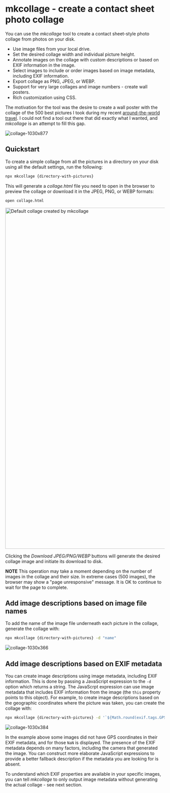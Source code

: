 # mkcollage - create a contact sheet photo collage

You can use the *mkcollage* tool to create a contact sheet-style photo collage from photos on your disk. 

* Use image files from your local drive.
* Set the desired collage width and individual picture height. 
* Annotate images on the collage with custom descriptions or based on EXIF information in the image.
* Select images to include or order images based on image metadata, including EXIF information. 
* Export collage as PNG, JPEG, or WEBP.
* Support for very large collages and image numbers - create wall posters.
* Rich customization using CSS. 

The motivation for the tool was the desire to create a wall poster with the collage of the 500 best pictures I took during my recent [around-the-world travel](https://22.janczuk.org). I could not find a tool out there that did exactly what I wanted, and *mkcollage* is an attempt to fill this gap. 

![collage-1030x877](https://github.com/tjanczuk/mkcollage/assets/822369/bf411922-899b-462c-be0c-643a8bb4a82c)

## Quickstart

To create a simple collage from all the pictures in a directory on your disk using all the default settings, run the following: 

```bash
npx mkcollage {directory-with-pictures}
```

This will generate a *collage.html* file you need to open in the browser to preview the collage or download it in the JPEG, PNG, or WEBP formats: 

```bash
open collage.html
```

<img width="1075" alt="Default collage created by mkcollage" src="https://github.com/tjanczuk/mkcollage/assets/822369/3504eb03-f9bb-40fd-b989-228257967538">

Clicking the *Download JPEG/PNG/WEBP* buttons will generate the desired collage image and initiate its download to disk. 

**NOTE** This operation may take a moment depending on the number of images in the collage and their size. In extreme cases (500 images), the browser may show a "page unresponsive" message. It is OK to continue to wait for the page to complete. 

## Add image descriptions based on image file names

To add the name of the image file underneath each picture in the collage, generate the collage with:

```bash
npx mkcollage {directory-with-pictures} -d "name"
```

![collage-1030x366](https://github.com/tjanczuk/mkcollage/assets/822369/0c16c77a-f638-4f24-9b77-6db9d7c057e3)

## Add image descriptions based on EXIF metadata

You can create image descriptions using image metadata, including EXIF information. This is done by passing a JavaScript expression to the `-d` option which returns a string. The JavaScrpt expression can use image metadata that includes EXIF information from the image (the `this` property points to this object). For example, to create image descriptions based on the geographic coordinates where the picture was taken, you can create the collage with: 

```bash
npx mkcollage {directory-with-pictures} -d '`${Math.round(exif.tags.GPSLatitude * 1000) / 1000}, ${Math.round(exif.tags.GPSLongitude * 1000) / 1000}`'
```

![collage-1030x384](https://github.com/tjanczuk/mkcollage/assets/822369/56035ee1-0b3c-41f9-aef9-e133708e53ea)

In the example above some images did not have GPS coordinates in their EXIF metadata, and for those `NaN` is displayed. The presence of the EXIF metadata depends on many factors, including the camera that generated the image. You can construct more elaborate JavaScript expressions to provide a better fallback description if the metadata you are looking for is absent. 

To understand which EXIF properties are available in your specific images, you can tell *mkcollage* to only output image metadata without generating the actual collage - see next section. 

## 
